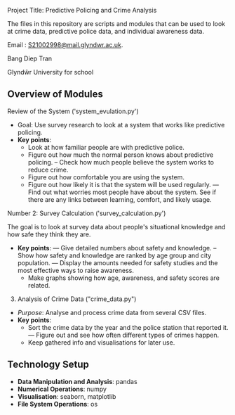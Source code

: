 Project Title: Predictive Policing and Crime Analysis

The files in this repository are scripts and modules that can be used to look at crime data, predictive police data, and individual awareness data.

Email : S21002998@mail.glyndwr.ac.uk.

Bang Diep Tran

Glyndŵr University for school

## Overview of Modules

Review of the System ('system_evulation.py')

- Goal: Use survey research to look at a system that works like predictive policing.
- **Key points**:
  - Look at how familiar people are with predictive police.
  - Figure out how much the normal person knows about predictive policing.
  – Check how much people believe the system works to reduce crime.
  - Figure out how comfortable you are using the system.
  - Figure out how likely it is that the system will be used regularly.
  — Find out what worries most people have about the system.
  See if there are any links between learning, comfort, and likely usage.

Number 2: Survey Calculation ('survey_calculation.py')

The goal is to look at survey data about people's situational knowledge and how safe they think they are.
- **Key points**:
  — Give detailed numbers about safety and knowledge.
  – Show how safety and knowledge are ranked by age group and city population.
  — Display the amounts needed for safety studies and the most effective ways to raise awareness.
  - Make graphs showing how age, awareness, and safety scores are related.

3. Analysis of Crime Data ("crime_data.py")

- *Purpose*: Analyse and process crime data from several CSV files.
- **Key points**:
  - Sort the crime data by the year and the police station that reported it.
  — Figure out and see how often different types of crimes happen.
  - Keep gathered info and visualisations for later use.

## Technology Setup

- **Data Manipulation and Analysis**: pandas 
- **Numerical Operations**: numpy 
- **Visualisation**: seaborn, matplotlib 
- **File System Operations**: os

